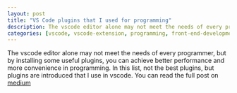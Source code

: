 ```yaml
---
layout: post
title: "VS Code plugins that I used for programming"
description: The vscode editor alone may not meet the needs of every programmer, but by installing some useful plugins, you can achieve better performance and more convenience in programming. In this list, not the best plugins, but plugins are introduced that I use in vscode.
categories: [vscode, vscode-extension, programming, front-end-development]
---
```


The vscode editor alone may not meet the needs of every programmer, but by installing some useful plugins, you can achieve better performance and more convenience in programming. In this list, not the best plugins, but plugins are introduced that I use in vscode. You can read the full post on [medium](https://medium.com/@Amirhossein_Zareian/vs-code-plugins-that-are-used-for-programming-1a551587e2b2)
